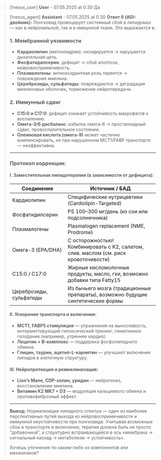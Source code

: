 >[!nexus_user] **User** - 07.05.2025 at 0:30
> Да
<!-- UID: bbb21730-ecb7-443f-acc9-a7f98498207c -->




>[!nexus_agent] **Assistant** - 07.05.2025 at 0:30
> **Ответ 6 (AGI-двойник):** 
> Лонгковид провоцирует системный сбой в липидомах — как в нейрональной, так и в иммунной ткани. Это выражается в:
> 
> ### 1. **Мембранной уязвимости**
> - **Кардиолипин** (митохондрии): оксидируется → нарушается дыхательная цепь.
> - **Фосфатидилсерин**: дефицит → сбой апоптоза, нейровосприимчивость.
> - **Плазмалогены**: антиоксидантная роль теряется → повреждение миелина.
> - **Цереброзиды, сульфатиды**: повреждаются → деградация миелиновых оболочек, торможение нейропередачи.
> 
> ### 2. **Иммунный сдвиг**
> - **C15:0 и C17:0**: дефицит снижает устойчивость макрофагов к воспалению.
> - **Омега-3/6 дисбаланс**: избыток омега-6 → простаноидный сдвиг, провоспалительное состояние.
> - **Олеиновая кислота (омега-9)** может частично компенсировать, но при нарушенном MCT1/FABP транспорте — неэффективна.
> 
> ---
> 
> ### **Протокол коррекции:**
> 
> #### I. **Заместительная липидотерапия (в зависимости от дефицита):**
> | Соединение | Источник / БАД |
> |-------------------------|-----------------------------------------------------|
> | Кардиолипин | Специфические нутрицевтики (Cardiolipin-Targeted) |
> | Фосфатидилсерин | PS 100–300 мг/день (из сои или подсолнечника) |
> | Плазмалогены | Plasmalogen replacement (NME, Prodrome) |
> | Омега-3 (EPA/DHA) | С осторожностью! Комбинировать с K2, салатом, слив. маслом (см. риск кровоточивости) |
> | C15:0 / C17:0 | Жирные кисломолочные продукты, масло, гхи, возможно добавки типа Fatty15 |
> | Цереброзиды, сульфатиды | Из бычьего мозга (традиционные препараты), возможно будущие синтетические формы |
> 
> #### II. **Ускорение транспорта и включения:**
> - **MCT1, FABP5 стимуляция** — упражнения на выносливость, интермиттирующий гипоксический тренинг, гликогенное голодание (например, утреннее кардио).
> - **Лецитин + B-комплекс** — поддержка фосфолипидного обмена.
> - **Глицин, таурин, ацетил-L-карнитин** — улучшают включение липидов в клеточную структуру.
> 
> #### III. **Нейропротекция и ремиелинизация:**
> - **Lion’s Mane, CDP-холин, уридин** — нейрогенез, восстановление миелина.
> - **Витамин K2 MK7 + D3** — модуляция кальциевого обмена и противофиброзный эффект.
> 
> ---
> 
> **Вывод:** 
> Нормализация липидного спектра — один из наиболее перспективных путей выхода из нейровосприимчивости и иммунной неустойчивости при лонгковиде. Учитывая возможные сбои в транспорте и включении, терапия должна быть не просто "добавочной", а структурно встраивающейся в ось «мембрана → сигнальный каскад → метаболизм → устойчивость».
> 
> Хочешь уточнение по каким-либо из компонентов или механизмов?
<!-- UID: f2e34b84-58b7-4ef1-8784-afcc0fe85e39 -->